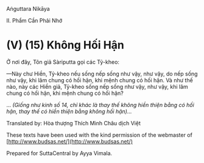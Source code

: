 Aṅguttara Nikāya

II. Phẩm Cần Phải Nhớ

# (V) (15) Không Hối Hận

Ở nơi đây, Tôn giả Sàriputta gọi các Tỷ-kheo:

—Này chư Hiền, Tỷ-kheo nếu sống nếp sống như vậy, như vậy, do nếp sống như vậy, khi lâm chung có hối hận, khi mệnh chung có hối hận. Và như thế nào, này các Hiền giả, Tỷ-kheo sống nếp sống như vậy, như vậy, khi lâm chung có hối hận, khi mệnh chung có hối hận?

... _(Giống như kinh số 14, chỉ khác là thay thế không hiền thiện bằng có hối hận, thay thế có hiền thiện bằng không hối hận)..._

Translated by: Hòa thượng Thích Minh Châu dịch Việt

These texts have been used with the kind permission of the webmaster of [http://www.budsas.net/](http://www.budsas.net/)

Prepared for SuttaCentral by Ayya Vimala.